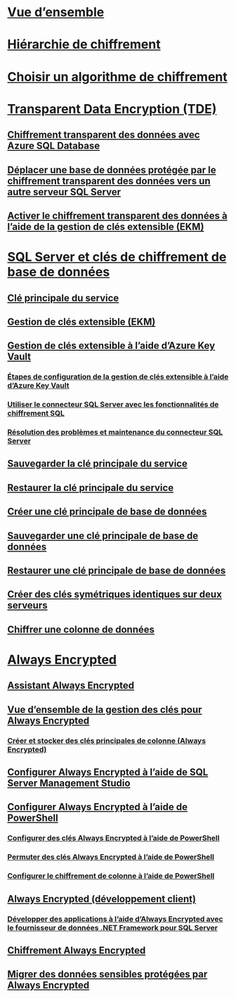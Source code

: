 # [Vue d’ensemble](sql-server-encryption.md)  
# [Hiérarchie de chiffrement](encryption-hierarchy.md)  
# [Choisir un algorithme de chiffrement](choose-an-encryption-algorithm.md)  
# [Transparent Data Encryption (TDE)](transparent-data-encryption-tde.md)  
## [Chiffrement transparent des données avec Azure SQL Database](transparent-data-encryption-with-azure-sql-database.md)  
## [Déplacer une base de données protégée par le chiffrement transparent des données vers un autre serveur SQL Server](move-a-tde-protected-database-to-another-sql-server.md)  
## [Activer le chiffrement transparent des données à l’aide de la gestion de clés extensible (EKM)](enable-tde-on-sql-server-using-ekm.md)  
# [SQL Server et clés de chiffrement de base de données](sql-server-and-database-encryption-keys-database-engine.md)  
## [Clé principale du service](service-master-key.md)  
## [Gestion de clés extensible (EKM)](extensible-key-management-ekm.md)  
## [Gestion de clés extensible à l’aide d’Azure Key Vault](extensible-key-management-using-azure-key-vault-sql-server.md)  
### [Étapes de configuration de la gestion de clés extensible à l’aide d’Azure Key Vault](setup-steps-for-extensible-key-management-using-the-azure-key-vault.md)  
### [Utiliser le connecteur SQL Server avec les fonctionnalités de chiffrement SQL](use-sql-server-connector-with-sql-encryption-features.md)  
### [Résolution des problèmes et maintenance du connecteur SQL Server](sql-server-connector-maintenance-troubleshooting.md)  
## [Sauvegarder la clé principale du service](back-up-the-service-master-key.md)  
## [Restaurer la clé principale du service](restore-the-service-master-key.md)  
## [Créer une clé principale de base de données](create-a-database-master-key.md)  
## [Sauvegarder une clé principale de base de données](back-up-a-database-master-key.md)  
## [Restaurer une clé principale de base de données](restore-a-database-master-key.md)  
## [Créer des clés symétriques identiques sur deux serveurs](create-identical-symmetric-keys-on-two-servers.md)  
## [Chiffrer une colonne de données](encrypt-a-column-of-data.md)  
# [Always Encrypted](always-encrypted-database-engine.md)  
## [Assistant Always Encrypted](always-encrypted-wizard.md)  
## [Vue d’ensemble de la gestion des clés pour Always Encrypted](overview-of-key-management-for-always-encrypted.md)  
### [Créer et stocker des clés principales de colonne (Always Encrypted)](create-and-store-column-master-keys-always-encrypted.md)  
## [Configurer Always Encrypted à l’aide de SQL Server Management Studio](configure-always-encrypted-using-sql-server-management-studio.md)  
## [Configurer Always Encrypted à l’aide de PowerShell](configure-always-encrypted-using-powershell.md)  
### [Configurer des clés Always Encrypted à l’aide de PowerShell](configure-always-encrypted-keys-using-powershell.md)  
### [Permuter des clés Always Encrypted à l’aide de PowerShell](rotate-always-encrypted-keys-using-powershell.md)  
### [Configurer le chiffrement de colonne à l’aide de PowerShell](configure-column-encryption-using-powershell.md)  
## [Always Encrypted (développement client)](always-encrypted-client-development.md)  
### [Développer des applications à l’aide d’Always Encrypted avec le fournisseur de données .NET Framework pour SQL Server](develop-using-always-encrypted-with-net-framework-data-provider.md)  
## [Chiffrement Always Encrypted](always-encrypted-cryptography.md)  
## [Migrer des données sensibles protégées par Always Encrypted](migrate-sensitive-data-protected-by-always-encrypted.md)  
